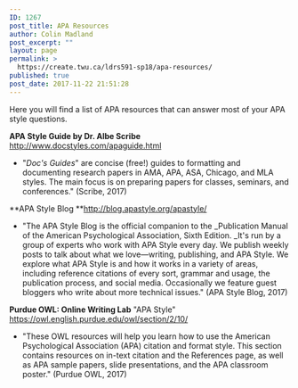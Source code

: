 ```yaml
---
ID: 1267
post_title: APA Resources
author: Colin Madland
post_excerpt: ""
layout: page
permalink: >
  https://create.twu.ca/ldrs591-sp18/apa-resources/
published: true
post_date: 2017-11-22 21:51:28
---
```

Here you will find a list of APA resources that can answer most of your APA style questions.

**APA Style Guide by Dr. Albe Scribe** http://www.docstyles.com/apaguide.html

* "*Doc's Guides*" are concise (free!) guides to formatting and documenting research papers in AMA, APA, ASA, Chicago, and MLA styles. The main focus is on preparing papers for classes, seminars, and conferences." (Scribe, 2017)

**APA Style Blog **http://blog.apastyle.org/apastyle/

* "The APA Style Blog is the official companion to the _Publication Manual of the American Psychological Association, Sixth Edition.  _It's run by a group of experts who work with APA Style every day. We publish weekly posts to talk about what we love—writing, publishing, and APA Style. We explore what APA Style is and how it works in a variety of areas, including reference citations of every sort, grammar and usage, the publication process, and social media. Occasionally we feature guest bloggers who write about more technical issues." (APA Style Blog, 2017)

**Purdue OWL: Online Writing Lab**  "APA Style"  https://owl.english.purdue.edu/owl/section/2/10/ 

* "These OWL resources will help you learn how to use the American Psychological Association (APA) citation and format style. This section contains resources on in-text citation and the References page, as well as APA sample papers, slide presentations, and the APA classroom poster." (Purdue OWL, 2017)
